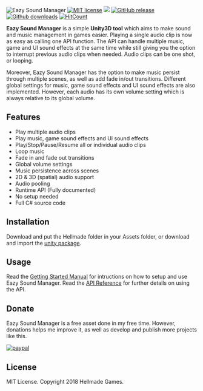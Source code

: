 ![Eazy Sound Manager](https://i.imgur.com/0Hlqloi.png)
[![MIT license](https://img.shields.io/badge/License-MIT-yellow.svg?style=flat-square)](https://lbesson.mit-license.org/)
![](https://img.shields.io/badge/unity-5.6%2B-green.svg?style=flat-square)
[![GitHub release](https://img.shields.io/github/release/JackM36/Eazy-Sound-Manager/all.svg?style=flat-square)](https://github.com/JackM36/Eazy-Sound-Manager/releases)
[![Github downloads](https://img.shields.io/github/downloads/JackM36/Eazy-Sound-Manager/total.svg?style=flat-square)](https://github.com/JackM36/Eazy-Sound-Manager/releases)
[![HitCount](http://hits.dwyl.io/jackm36/Eazy-Sound-Manager.svg)](http://hits.dwyl.io/jackm36/Eazy-Sound-Manager)

**Eazy Sound Manager** is a simple **Unity3D tool** which aims to make sound and music management in games easier. Playing a single audio clip is now as easy as calling one API function. The API can handle multiple music, game and UI sound effects at the same time while still giving you the option to interrupt previous audio clips when needed. Audio clips can be one shot, or looping.

Moreover, Eazy Sound Manager has the option to make music persist through multiple scenes, as well as add fade in/out transitions. Different global settings for music, game sound effects and UI sound effects are also implemented. However, each audio has its own volume setting which is always relative to its global volume.

## Features
* Play multiple audio clips
* Play music, game sound effects and UI sound effects
* Play/Stop/Pause/Resume all or individual audio clips
* Loop music
* Fade in and fade out transitions
* Global volume settings
* Music persistence across scenes
* 2D & 3D (spatial) audio support
* Audio pooling
* Runtime API (Fully documented)
* No setup needed
* Full C# source code

## Installation
Download and put the Hellmade folder in your Assets folder, or download and import the [unity package](https://github.com/JackM36/Eazy-Sound-Manager/releases).

## Usage
Read the [Getting Started Manual](http://www.hellmadegames.com/Projects/eazy-sound-manager/docs/manual/Manual.pdf) for intructions on how to setup and use Eazy Sound Manager.
Read the [API Reference](http://www.hellmadegames.com/projects/eazy-sound-manager/docs/api-reference) for further details on using the API.

## Donate
Eazy Sound Manager is a free asset done in my free time. However, donations helps me improve it, as well as develop and publish more projects like this.

[![paypal](https://www.paypalobjects.com/en_US/i/btn/btn_donateCC_LG.gif)](https://www.paypal.com/cgi-bin/webscr?cmd=_s-xclick&hosted_button_id=GGTKA37Z7TBTE)

## License
MIT License. Copyright 2018 Hellmade Games.
